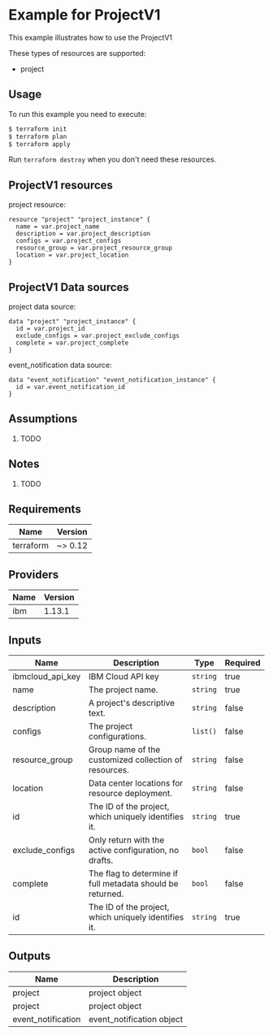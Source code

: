 # Example for ProjectV1

This example illustrates how to use the ProjectV1

These types of resources are supported:

* project

## Usage

To run this example you need to execute:

```bash
$ terraform init
$ terraform plan
$ terraform apply
```

Run `terraform destroy` when you don't need these resources.


## ProjectV1 resources

project resource:

```hcl
resource "project" "project_instance" {
  name = var.project_name
  description = var.project_description
  configs = var.project_configs
  resource_group = var.project_resource_group
  location = var.project_location
}
```

## ProjectV1 Data sources

project data source:

```hcl
data "project" "project_instance" {
  id = var.project_id
  exclude_configs = var.project_exclude_configs
  complete = var.project_complete
}
```
event_notification data source:

```hcl
data "event_notification" "event_notification_instance" {
  id = var.event_notification_id
}
```

## Assumptions

1. TODO

## Notes

1. TODO

## Requirements

| Name | Version |
|------|---------|
| terraform | ~> 0.12 |

## Providers

| Name | Version |
|------|---------|
| ibm | 1.13.1 |

## Inputs

| Name | Description | Type | Required |
|------|-------------|------|---------|
| ibmcloud\_api\_key | IBM Cloud API key | `string` | true |
| name | The project name. | `string` | true |
| description | A project's descriptive text. | `string` | false |
| configs | The project configurations. | `list()` | false |
| resource_group | Group name of the customized collection of resources. | `string` | false |
| location | Data center locations for resource deployment. | `string` | false |
| id | The ID of the project, which uniquely identifies it. | `string` | true |
| exclude_configs | Only return with the active configuration, no drafts. | `bool` | false |
| complete | The flag to determine if full metadata should be returned. | `bool` | false |
| id | The ID of the project, which uniquely identifies it. | `string` | true |

## Outputs

| Name | Description |
|------|-------------|
| project | project object |
| project | project object |
| event_notification | event_notification object |
